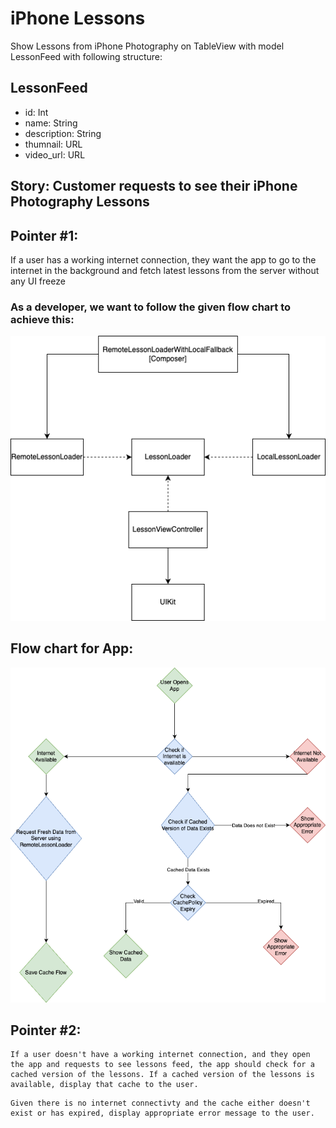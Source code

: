 
# iPhone Lessons

Show Lessons from iPhone Photography on TableView with model LessonFeed with following structure:


## LessonFeed

 - id: Int
 - name: String
 - description: String
 - thumnail: URL
 - video_url: URL

 ## Story: Customer requests to see their iPhone Photography Lessons

 ## Pointer #1:
If a user has a working internet connection, they want the app to go to the internet in the background and fetch latest lessons from the server without any UI freeze

### As a developer, we want to follow the given flow chart to achieve this:
![Alt text](/Images/LessonLoader.png "LessonLoader Overview")

## Flow chart for App:
![Alt text](/Images/AppFlow.png "App Flow chart")

## Pointer #2:
```
If a user doesn't have a working internet connection, and they open the app and requests to see lessons feed, the app should check for a cached version of the lessons. If a cached version of the lessons is available, display that cache to the user.
```
```
Given there is no internet connectivty and the cache either doesn't exist or has expired, display appropriate error message to the user. 
```
